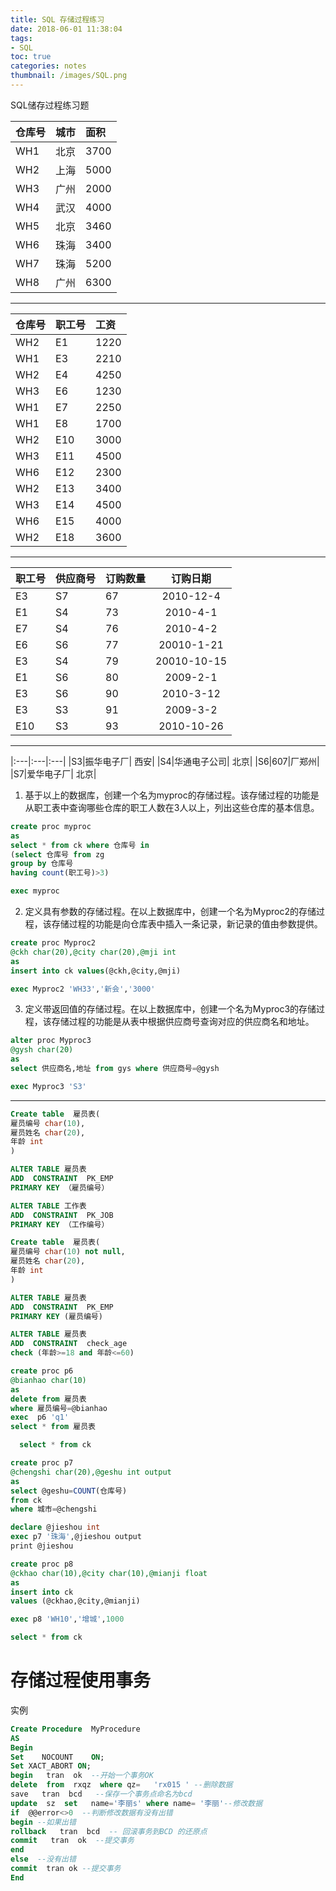 ```yaml
---
title: SQL 存储过程练习
date: 2018-06-01 11:38:04
tags:
- SQL
toc: true
categories: notes
thumbnail: /images/SQL.png
---
```

SQL储存过程练习题
<!--more-->

|仓库号|城市|面积|
|:---|:---|:---|
|WH1|北京|3700|
|WH2|上海|5000|
|WH3|广州|2000|
|WH4|武汉|4000|
|WH5|北京|3460|
|WH6|珠海|3400|
|WH7|珠海|5200|
|WH8|广州|6300|

---------------------

|仓库号|职工号|	工资|
|:---|:---|:---|
|WH2|E1|1220|
|WH1|E3|2210|
|WH2|E4|4250|
|WH3|E6|1230|
|WH1|E7|2250|
|WH1|E8|1700|
|WH2|E10|3000|
|WH3|E11|4500|
|WH6|E12|2300|
|WH2|E13|3400|
|WH3|E14|4500|
|WH6|E15|4000|
|WH2|E18|3600|

----------------------------------

|职工号|供应商号|订购数量|订购日期|
|:---|:---|:---|:---:|
|E3|S7|67|2010-12-4|
|E1|S4|73|2010-4-1|
|E7|S4|76|2010-4-2|
|E6|S6|77|20010-1-21|
|E3|S4|79|20010-10-15|
|E1|S6|80|2009-2-1|
|E3|S6|90|2010-3-12|
|E3|S3|91|2009-3-2|
|E10|S3|93|	2010-10-26|

---------------------------------

|:---|:---|:---|
|S3|振华电子厂|	西安|
|S4|华通电子公司|	北京|
|S6|607|厂郑州|
|S7|爱华电子厂|	北京|

1. 基于以上的数据库，创建一个名为myproc的存储过程。该存储过程的功能是从职工表中查询哪些仓库的职工人数在3人以上，列出这些仓库的基本信息。
```sql
create proc myproc
as
select * from ck where 仓库号 in
(select 仓库号 from zg
group by 仓库号
having count(职工号)>3)
```
```sql
exec myproc
```
2. 定义具有参数的存储过程。在以上数据库中，创建一个名为Myproc2的存储过程，该存储过程的功能是向仓库表中插入一条记录，新记录的值由参数提供。
```sql
create proc Myproc2
@ckh char(20),@city char(20),@mji int
as
insert into ck values(@ckh,@city,@mji)
```
```sql
exec Myproc2 'WH33','新会','3000'
```
3. 定义带返回值的存储过程。在以上数据库中，创建一个名为Myproc3的存储过程，该存储过程的功能是从表中根据供应商号查询对应的供应商名和地址。
```sql
alter proc Myproc3
@gysh char(20)
as
select 供应商名,地址 from gys where 供应商号=@gysh
```
```sql
exec Myproc3 'S3'
```
------------------------------------------------------------

```sql
Create table  雇员表(
雇员编号 char(10),
雇员姓名 char(20),
年龄 int
)
```
```sql
ALTER TABLE 雇员表
ADD  CONSTRAINT  PK_EMP
PRIMARY KEY （雇员编号）
```
```sql
ALTER TABLE 工作表
ADD  CONSTRAINT  PK_JOB
PRIMARY KEY （工作编号）
```
```sql
Create table  雇员表(
雇员编号 char(10) not null,
雇员姓名 char(20),
年龄 int
)
```
```sql
ALTER TABLE 雇员表
ADD  CONSTRAINT  PK_EMP
PRIMARY KEY (雇员编号)
```
```sql
ALTER TABLE 雇员表
ADD  CONSTRAINT  check_age
check (年龄>=18 and 年龄<=60)
```
```sql
create proc p6
@bianhao char(10)
as
delete from 雇员表
where 雇员编号=@bianhao
exec  p6 'q1'
select * from 雇员表
```
```sql
  select * from ck
```
```sql
create proc p7
@chengshi char(20),@geshu int output
as
select @geshu=COUNT(仓库号)
from ck
where 城市=@chengshi
```
```sql
declare @jieshou int
exec p7 '珠海',@jieshou output
print @jieshou
```
```sql
create proc p8
@ckhao char(10),@city char(10),@mianji float
as
insert into ck
values (@ckhao,@city,@mianji)
```
```sql
exec p8 'WH10','增城',1000
```
```sql
select * from ck
```
# 存储过程使用事务
实例
```sql
Create Procedure  MyProcedure
AS
Begin
Set    NOCOUNT    ON;
Set XACT_ABORT ON;
begin   tran  ok  --开始一个事务OK
delete  from  rxqz  where qz=   'rx015 ' --删除数据
save   tran  bcd   --保存一个事务点命名为bcd
update  sz  set   name='李丽s' where name= '李丽'--修改数据
if  @@error<>0  --判断修改数据有没有出错
begin --如果出错
rollback   tran  bcd  -- 回滚事务到BCD 的还原点
commit   tran  ok  --提交事务
end
else  --没有出错
commit  tran ok --提交事务
End
```
